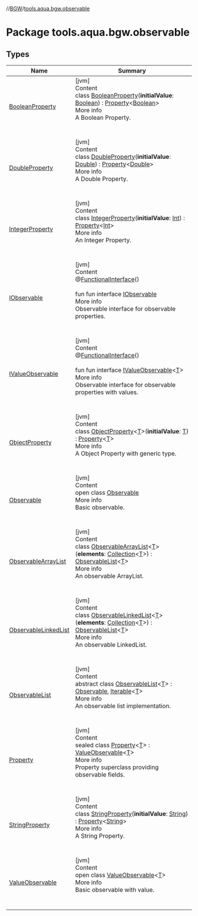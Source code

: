 //[BGW](../../index.md)/[tools.aqua.bgw.observable](index.md)



# Package tools.aqua.bgw.observable  


## Types  
  
|  Name |  Summary | 
|---|---|
| <a name="tools.aqua.bgw.observable/BooleanProperty///PointingToDeclaration/"></a>[BooleanProperty](-boolean-property/index.md)| <a name="tools.aqua.bgw.observable/BooleanProperty///PointingToDeclaration/"></a>[jvm]  <br>Content  <br>class [BooleanProperty](-boolean-property/index.md)(**initialValue**: [Boolean](https://kotlinlang.org/api/latest/jvm/stdlib/kotlin/-boolean/index.html)) : [Property](-property/index.md)<[Boolean](https://kotlinlang.org/api/latest/jvm/stdlib/kotlin/-boolean/index.html)>   <br>More info  <br>A Boolean Property.  <br><br><br>|
| <a name="tools.aqua.bgw.observable/DoubleProperty///PointingToDeclaration/"></a>[DoubleProperty](-double-property/index.md)| <a name="tools.aqua.bgw.observable/DoubleProperty///PointingToDeclaration/"></a>[jvm]  <br>Content  <br>class [DoubleProperty](-double-property/index.md)(**initialValue**: [Double](https://kotlinlang.org/api/latest/jvm/stdlib/kotlin/-double/index.html)) : [Property](-property/index.md)<[Double](https://kotlinlang.org/api/latest/jvm/stdlib/kotlin/-double/index.html)>   <br>More info  <br>A Double Property.  <br><br><br>|
| <a name="tools.aqua.bgw.observable/IntegerProperty///PointingToDeclaration/"></a>[IntegerProperty](-integer-property/index.md)| <a name="tools.aqua.bgw.observable/IntegerProperty///PointingToDeclaration/"></a>[jvm]  <br>Content  <br>class [IntegerProperty](-integer-property/index.md)(**initialValue**: [Int](https://kotlinlang.org/api/latest/jvm/stdlib/kotlin/-int/index.html)) : [Property](-property/index.md)<[Int](https://kotlinlang.org/api/latest/jvm/stdlib/kotlin/-int/index.html)>   <br>More info  <br>An Integer Property.  <br><br><br>|
| <a name="tools.aqua.bgw.observable/IObservable///PointingToDeclaration/"></a>[IObservable](-i-observable/index.md)| <a name="tools.aqua.bgw.observable/IObservable///PointingToDeclaration/"></a>[jvm]  <br>Content  <br>@[FunctionalInterface](https://docs.oracle.com/javase/8/docs/api/java/lang/FunctionalInterface.html)()  <br>  <br>fun fun interface [IObservable](-i-observable/index.md)  <br>More info  <br>Observable interface for observable properties.  <br><br><br>|
| <a name="tools.aqua.bgw.observable/IValueObservable///PointingToDeclaration/"></a>[IValueObservable](-i-value-observable/index.md)| <a name="tools.aqua.bgw.observable/IValueObservable///PointingToDeclaration/"></a>[jvm]  <br>Content  <br>@[FunctionalInterface](https://docs.oracle.com/javase/8/docs/api/java/lang/FunctionalInterface.html)()  <br>  <br>fun fun interface [IValueObservable](-i-value-observable/index.md)<[T](-i-value-observable/index.md)>  <br>More info  <br>Observable interface for observable properties with values.  <br><br><br>|
| <a name="tools.aqua.bgw.observable/ObjectProperty///PointingToDeclaration/"></a>[ObjectProperty](-object-property/index.md)| <a name="tools.aqua.bgw.observable/ObjectProperty///PointingToDeclaration/"></a>[jvm]  <br>Content  <br>class [ObjectProperty](-object-property/index.md)<[T](-object-property/index.md)>(**initialValue**: [T](-object-property/index.md)) : [Property](-property/index.md)<[T](-object-property/index.md)>   <br>More info  <br>A Object Property with generic type.  <br><br><br>|
| <a name="tools.aqua.bgw.observable/Observable///PointingToDeclaration/"></a>[Observable](-observable/index.md)| <a name="tools.aqua.bgw.observable/Observable///PointingToDeclaration/"></a>[jvm]  <br>Content  <br>open class [Observable](-observable/index.md)  <br>More info  <br>Basic observable.  <br><br><br>|
| <a name="tools.aqua.bgw.observable/ObservableArrayList///PointingToDeclaration/"></a>[ObservableArrayList](-observable-array-list/index.md)| <a name="tools.aqua.bgw.observable/ObservableArrayList///PointingToDeclaration/"></a>[jvm]  <br>Content  <br>class [ObservableArrayList](-observable-array-list/index.md)<[T](-observable-array-list/index.md)>(**elements**: [Collection](https://kotlinlang.org/api/latest/jvm/stdlib/kotlin.collections/-collection/index.html)<[T](-observable-array-list/index.md)>) : [ObservableList](-observable-list/index.md)<[T](-observable-array-list/index.md)>   <br>More info  <br>An observable ArrayList.  <br><br><br>|
| <a name="tools.aqua.bgw.observable/ObservableLinkedList///PointingToDeclaration/"></a>[ObservableLinkedList](-observable-linked-list/index.md)| <a name="tools.aqua.bgw.observable/ObservableLinkedList///PointingToDeclaration/"></a>[jvm]  <br>Content  <br>class [ObservableLinkedList](-observable-linked-list/index.md)<[T](-observable-linked-list/index.md)>(**elements**: [Collection](https://kotlinlang.org/api/latest/jvm/stdlib/kotlin.collections/-collection/index.html)<[T](-observable-linked-list/index.md)>) : [ObservableList](-observable-list/index.md)<[T](-observable-linked-list/index.md)>   <br>More info  <br>An observable LinkedList.  <br><br><br>|
| <a name="tools.aqua.bgw.observable/ObservableList///PointingToDeclaration/"></a>[ObservableList](-observable-list/index.md)| <a name="tools.aqua.bgw.observable/ObservableList///PointingToDeclaration/"></a>[jvm]  <br>Content  <br>abstract class [ObservableList](-observable-list/index.md)<[T](-observable-list/index.md)> : [Observable](-observable/index.md), [Iterable](https://kotlinlang.org/api/latest/jvm/stdlib/kotlin.collections/-iterable/index.html)<[T](-observable-list/index.md)>   <br>More info  <br>An observable list implementation.  <br><br><br>|
| <a name="tools.aqua.bgw.observable/Property///PointingToDeclaration/"></a>[Property](-property/index.md)| <a name="tools.aqua.bgw.observable/Property///PointingToDeclaration/"></a>[jvm]  <br>Content  <br>sealed class [Property](-property/index.md)<[T](-property/index.md)> : [ValueObservable](-value-observable/index.md)<[T](-property/index.md)>   <br>More info  <br>Property superclass providing observable fields.  <br><br><br>|
| <a name="tools.aqua.bgw.observable/StringProperty///PointingToDeclaration/"></a>[StringProperty](-string-property/index.md)| <a name="tools.aqua.bgw.observable/StringProperty///PointingToDeclaration/"></a>[jvm]  <br>Content  <br>class [StringProperty](-string-property/index.md)(**initialValue**: [String](https://kotlinlang.org/api/latest/jvm/stdlib/kotlin/-string/index.html)) : [Property](-property/index.md)<[String](https://kotlinlang.org/api/latest/jvm/stdlib/kotlin/-string/index.html)>   <br>More info  <br>A String Property.  <br><br><br>|
| <a name="tools.aqua.bgw.observable/ValueObservable///PointingToDeclaration/"></a>[ValueObservable](-value-observable/index.md)| <a name="tools.aqua.bgw.observable/ValueObservable///PointingToDeclaration/"></a>[jvm]  <br>Content  <br>open class [ValueObservable](-value-observable/index.md)<[T](-value-observable/index.md)>  <br>More info  <br>Basic observable with value.  <br><br><br>|

